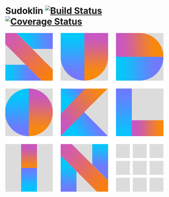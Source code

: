 # Sudoklin [![Build Status](https://travis-ci.org/WiSchLabs/Sudoklin.svg?branch=master)](https://travis-ci.org/WiSchLabs/Sudoklin) [![Coverage Status](https://coveralls.io/repos/github/WiSchLabs/Sudoklin/badge.svg?branch=master)](https://coveralls.io/github/WiSchLabs/Sudoklin?branch=master)

![Sudoklin](Sudoklin.png)
